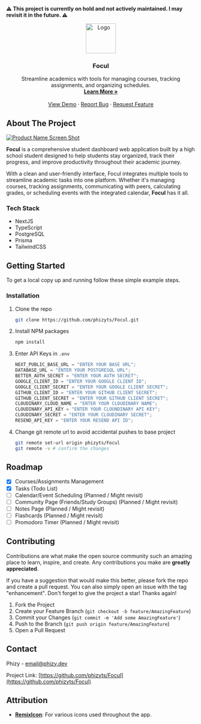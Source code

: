 **⚠️ This project is currently on hold and not actively maintained. I may
revisit it in the future. ⚠️** <br />

<div align="center">
  <a href="https://github.com/phizyts/focul">
    <img src="https://res.cloudinary.com/dyu7ogoqc/image/upload/f_auto,q_auto/Focul" alt="Logo" width="80" height="80">
  </a>

<h3 align="center">Focul</h3>

  <p align="center">
    Streamline academics with tools for managing courses, tracking assignments, and organizing schedules.
    <br />
    <a href="https://focul.org/"><strong>Learn More »</strong></a>
    <br />
    <br />
    <a href="https://focul.org/">View Demo</a>
    ·
    <a href="https://github.com/phizyts/focul/issues/new?labels=bug&template=bug-report---.md">Report Bug</a>
    ·
    <a href="https://github.com/phizyts/focul/issues/new?labels=enhancement&template=feature-request---.md">Request Feature</a>
  </p>
</div>

## About The Project

[![Product Name Screen Shot](https://res.cloudinary.com/dyu7ogoqc/image/upload/f_auto,q_auto/Focul_Landing)](https://res.cloudinary.com/dyu7ogoqc/image/upload/f_auto,q_auto/Focul_Landing)

**Focul** is a comprehensive student dashboard web application built by a high
school student designed to help students stay organized, track their progress,
and improve productivity throughout their academic journey.

With a clean and user-friendly interface, Focul integrates multiple tools to
streamline academic tasks into one platform. Whether it's managing courses,
tracking assignments, communicating with peers, calculating grades, or
scheduling events with the integrated calendar, **Focul** has it all.

### Tech Stack

- NextJS
- TypeScript
- PostgreSQL
- Prisma
- TailwindCSS

## Getting Started

To get a local copy up and running follow these simple example steps.

### Installation

1. Clone the repo
   ```sh
   git clone https://github.com/phizyts/Focul.git
   ```
2. Install NPM packages
   ```sh
   npm install
   ```
3. Enter API Keys in `.env`
   ```js
   NEXT_PUBLIC_BASE_URL = "ENTER YOUR BASE URL";
   DATABASE_URL = "ENTER YOUR POSTGRESQL URL";
   BETTER_AUTH_SECRET = "ENTER YOUR AUTH SECRET";
   GOOGLE_CLIENT_ID = "ENTER YOUR GOOGLE CLIENT ID";
   GOOGLE_CLIENT_SECRET = "ENTER YOUR GOOGLE CLIENT SECRET";
   GITHUB_CLIENT_ID = "ENTER YOUR GITHUB CLIENT SECRET";
   GITHUB_CLIENT_SECRET = "ENTER YOUR GITHUB CLIENT SECRET";
   CLOUDINARY_CLOUD_NAME = "ENTER YOUR CLOUDINARY NAME";
   CLOUDINARY_API_KEY = "ENTER YOUR CLOUNDINARY API KEY";
   CLOUDINARY_SECRET = "ENTER YOUR CLOUDINARY SECRET";
   RESEND_API_KEY = "ENTER YOUR RESEND API ID";
   ```
4. Change git remote url to avoid accidental pushes to base project
   ```sh
   git remote set-url origin phizyts/Focul
   git remote -v # confirm the changes
   ```

## Roadmap

- [x] Courses/Assignments Management
- [x] Tasks (Todo List)
- [ ] Calendar/Event Scheduling (Planned / Might revisit)
- [ ] Community Page (Friends/Study Groups) (Planned / Might revisit)
- [ ] Notes Page (Planned / Might revisit)
- [ ] Flashcards (Planned / Might revisit)
- [ ] Promodoro Timer (Planned / Might revisit)

## Contributing

Contributions are what make the open source community such an amazing place to
learn, inspire, and create. Any contributions you make are **greatly
appreciated**.

If you have a suggestion that would make this better, please fork the repo and
create a pull request. You can also simply open an issue with the tag
"enhancement". Don't forget to give the project a star! Thanks again!

1. Fork the Project
2. Create your Feature Branch (`git checkout -b feature/AmazingFeature`)
3. Commit your Changes (`git commit -m 'Add some AmazingFeature'`)
4. Push to the Branch (`git push origin feature/AmazingFeature`)
5. Open a Pull Request

## Contact

Phizy - email@phizy.dev

Project Link:
[https://github.com/phizyts/Focul](https://github.com/phizyts/Focul)

## Attribution

- **[RemixIcon](https://remixicon.com/)**: For various icons used throughout the
  app.
